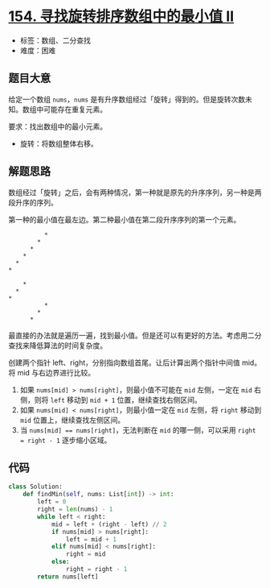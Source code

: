# [154. 寻找旋转排序数组中的最小值 II](https://leetcode.cn/problems/find-minimum-in-rotated-sorted-array-ii/)

- 标签：数组、二分查找
- 难度：困难

## 题目大意

给定一个数组 `nums`，`nums` 是有升序数组经过「旋转」得到的。但是旋转次数未知。数组中可能存在重复元素。

要求：找出数组中的最小元素。

- 旋转：将数组整体右移。

## 解题思路

数组经过「旋转」之后，会有两种情况，第一种就是原先的升序序列，另一种是两段升序的序列。

第一种的最小值在最左边。第二种最小值在第二段升序序列的第一个元素。

```
          *
        *
      *
    *
  *
*
```



```
    *
  *
*
          *
        *
      *
```

最直接的办法就是遍历一遍，找到最小值。但是还可以有更好的方法。考虑用二分查找来降低算法的时间复杂度。

创建两个指针 left、right，分别指向数组首尾。让后计算出两个指针中间值 mid。将 mid 与右边界进行比较。

1. 如果 `nums[mid] > nums[right]`，则最小值不可能在 `mid` 左侧，一定在 `mid` 右侧，则将 `left` 移动到 `mid + 1` 位置，继续查找右侧区间。
2. 如果 `nums[mid] < nums[right]`，则最小值一定在 `mid` 左侧，将 `right` 移动到 `mid` 位置上，继续查找左侧区间。
3. 当 `nums[mid] == nums[right]`，无法判断在 `mid` 的哪一侧，可以采用 `right = right - 1` 逐步缩小区域。

## 代码

```Python
class Solution:
    def findMin(self, nums: List[int]) -> int:
        left = 0
        right = len(nums) - 1
        while left < right:
            mid = left + (right - left) // 2
            if nums[mid] > nums[right]:
                left = mid + 1
            elif nums[mid] < nums[right]:
                right = mid
            else:
                right = right - 1
        return nums[left]
```

